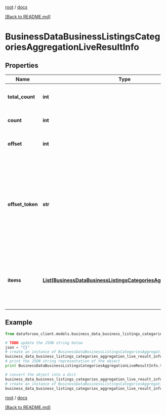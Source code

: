 [root](./../ "root") / [docs](./ "docs")

[[Back to README.md]](./../README.md "[Back to README.md]")

# BusinessDataBusinessListingsCategoriesAggregationLiveResultInfo

## Properties

Name | Type | Description | Notes
------------ | ------------- | ------------- | -------------
**total_count** | **int** | total number of results in our database relevant to your request | [optional]
**count** | **int** | item types the number of items in the items array | [optional]
**offset** | **int** | offset in the results array of returned categories | [optional]
**offset_token** | **str** | token for subsequent requests by specifying the unique offset_token when setting a new task, you will get the subsequent results of the initial task; offset_token values are unique for each subsequent task | [optional]
**items** | [**List[BusinessDataBusinessListingsCategoriesAggregationLiveItem]**](BusinessDataBusinessListingsCategoriesAggregationLiveItem.md) | encountered item types types of search engine results encountered in the items array; possible item types: business_category | [optional]

## Example

```python
from dataforseo_client.models.business_data_business_listings_categories_aggregation_live_result_info import BusinessDataBusinessListingsCategoriesAggregationLiveResultInfo

# TODO update the JSON string below
json = "{}"
# create an instance of BusinessDataBusinessListingsCategoriesAggregationLiveResultInfo from a JSON string
business_data_business_listings_categories_aggregation_live_result_info_instance = BusinessDataBusinessListingsCategoriesAggregationLiveResultInfo.from_json(json)
# print the JSON string representation of the object
print BusinessDataBusinessListingsCategoriesAggregationLiveResultInfo.to_json()

# convert the object into a dict
business_data_business_listings_categories_aggregation_live_result_info_dict = business_data_business_listings_categories_aggregation_live_result_info_instance.to_dict()
# create an instance of BusinessDataBusinessListingsCategoriesAggregationLiveResultInfo from a dict
business_data_business_listings_categories_aggregation_live_result_info_form_dict = business_data_business_listings_categories_aggregation_live_result_info.from_dict(business_data_business_listings_categories_aggregation_live_result_info_dict)
```

  

[root](./../ "root") / [docs](./ "docs")

[[Back to README.md]](./../README.md "[Back to README.md]")